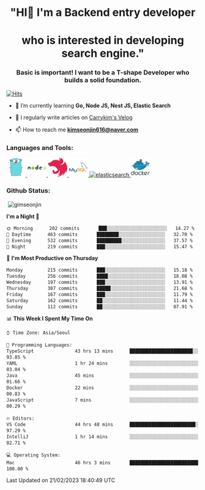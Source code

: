 <h1 align="center">"HI👋 I'm a Backend entry developer </h1>
<h1 align="center"> who is interested in developing search engine."</h1>
<h3 align="center">Basic is important! I want to be a T-shape Developer who builds a solid foundation.</h3>

[![Hits](https://hits.seeyoufarm.com/api/count/incr/badge.svg?url=https%3A%2F%2Fgithub.com%2Fgimseonjin&count_bg=%2318BFE5&title_bg=%23555555&icon=ko-fi.svg&icon_color=%23E7E7E7&title=hits&edge_flat=false)](https://hits.seeyoufarm.com)

- 🌱 I’m currently learning **Go, Node JS, Nest JS, Elastic Search**

- 📝 I regularly write articles on [Carrykim's Velog](https://velog.io/@carrykim)

- 📫 How to reach me **kimseonjin616@naver.com**


<h3 align="left">Languages and Tools:</h3>
<p align="left"> 
<a href="https://golang.org" target="_blank" rel="noreferrer"> <img src="https://raw.githubusercontent.com/devicons/devicon/master/icons/go/go-original.svg" alt="go" width="10%" height="10%"/> </a>
<a href="https://nodejs.org" target="_blank" rel="noreferrer"> <img src="https://raw.githubusercontent.com/devicons/devicon/master/icons/nodejs/nodejs-original-wordmark.svg" alt="nodejs" width="10%" height="10%"/> </a> <a></a>
<a href="https://nestjs.com/" target="_blank" rel="noreferrer"> <img src="https://raw.githubusercontent.com/devicons/devicon/master/icons/nestjs/nestjs-plain.svg" alt="nestjs" width="10%" height="10%"/> </a> 
<a href="https://www.mysql.com/" target="_blank" rel="noreferrer"> <img src="https://raw.githubusercontent.com/devicons/devicon/master/icons/mysql/mysql-original-wordmark.svg" alt="mysql" width="10%" height="10%"/>  </a>
 <a href="https://www.elastic.co" target="_blank" rel="noreferrer"> <img src="https://www.vectorlogo.zone/logos/elastic/elastic-icon.svg" alt="elasticsearch" width="10%" height="10%"/> </a> 
 <a href="https://www.docker.com/" target="_blank" rel="noreferrer"> <img src="https://raw.githubusercontent.com/devicons/devicon/master/icons/docker/docker-original-wordmark.svg" alt="docker" width="10%" height="10%"/> </a>
</p>


<h3 align="left">Github Status:</h3>
<p align="left">
 <p>&nbsp;<img align="center" src="https://github-readme-stats.vercel.app/api?username=gimseonjin&show_icons=true&locale=en" alt="gimseonjin" /></p>
</p>


<!--START_SECTION:waka-->
**I'm a Night 🦉** 

```text
🌞 Morning      202 commits       ███░░░░░░░░░░░░░░░░░░░░░░   14.27 % 
🌆 Daytime      463 commits       ████████░░░░░░░░░░░░░░░░░   32.70 % 
🌃 Evening      532 commits       █████████░░░░░░░░░░░░░░░░   37.57 % 
🌙 Night        219 commits       ███░░░░░░░░░░░░░░░░░░░░░░   15.47 % 

```
📅 **I'm Most Productive on Thursday** 

```text
Monday         215 commits       ███░░░░░░░░░░░░░░░░░░░░░░   15.18 % 
Tuesday        256 commits       ████░░░░░░░░░░░░░░░░░░░░░   18.08 % 
Wednesday      197 commits       ███░░░░░░░░░░░░░░░░░░░░░░   13.91 % 
Thursday       307 commits       █████░░░░░░░░░░░░░░░░░░░░   21.68 % 
Friday         167 commits       ███░░░░░░░░░░░░░░░░░░░░░░   11.79 % 
Saturday       162 commits       ██░░░░░░░░░░░░░░░░░░░░░░░   11.44 % 
Sunday         112 commits       ██░░░░░░░░░░░░░░░░░░░░░░░   07.91 % 

```


📊 **This Week I Spent My Time On** 

```text
⌚︎ Time Zone: Asia/Seoul

💬 Programming Languages: 
TypeScript               43 hrs 13 mins      ███████████████████████░░   93.85 % 
YAML                     1 hr 24 mins        ░░░░░░░░░░░░░░░░░░░░░░░░░   03.04 % 
Java                     45 mins             ░░░░░░░░░░░░░░░░░░░░░░░░░   01.66 % 
Docker                   22 mins             ░░░░░░░░░░░░░░░░░░░░░░░░░   00.83 % 
JavaScript               7 mins              ░░░░░░░░░░░░░░░░░░░░░░░░░   00.29 % 

🔥 Editors: 
VS Code                  44 hrs 48 mins      ████████████████████████░   97.29 % 
IntelliJ                 1 hr 14 mins        ░░░░░░░░░░░░░░░░░░░░░░░░░   02.71 % 

💻 Operating System: 
Mac                      46 hrs 3 mins       █████████████████████████   100.00 % 

```


 Last Updated on 21/02/2023 18:40:49 UTC
<!--END_SECTION:waka-->

